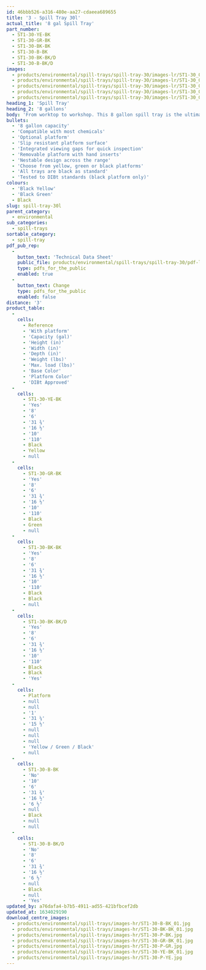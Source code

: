 ```yaml
---
id: 46bbb526-a316-480e-aa27-cdaeea689655
title: '3 - Spill Tray 30l'
actual_title: '8 gal Spill Tray'
part_number:
  - ST1-30-YE-BK
  - ST1-30-GR-BK
  - ST1-30-BK-BK
  - ST1-30-B-BK
  - ST1-30-BK-BK/D
  - ST1-30-B-BK/D
images:
  - products/environmental/spill-trays/spill-tray-30/images-lr/ST1-30_03.jpg
  - products/environmental/spill-trays/spill-tray-30/images-lr/ST1-30_01.jpg
  - products/environmental/spill-trays/spill-tray-30/images-lr/ST1-30_04.jpg
  - products/environmental/spill-trays/spill-tray-30/images-lr/ST1-30_02.jpg
  - products/environmental/spill-trays/spill-tray-30/images-lr/ST1-30_05.jpg
heading_1: 'Spill Tray'
heading_2: '8 gallons'
body: 'From worktop to workshop. This 8 gallon spill tray is the ultimate solution for containing spills when working with liquids or hazardous chemicals.'
bullets:
  - '8 gallon capacity'
  - 'Compatible with most chemicals'
  - 'Optional platform'
  - 'Slip resistant platform surface'
  - 'Integrated viewing gaps for quick inspection'
  - 'Removable platform with hand inserts'
  - 'Nestable design across the range'
  - 'Choose from yellow, green or black platforms'
  - 'All trays are black as standard'
  - 'Tested to DIBt standards (black platform only)'
colours:
  - 'Black Yellow'
  - 'Black Green'
  - Black
slug: spill-tray-30l
parent_category:
  - environmental
sub_categories:
  - spill-trays
sortable_category:
  - spill-tray
pdf_pub_rep:
  -
    button_text: 'Technical Data Sheet'
    public_file: products/environmental/spill-trays/spill-tray-30/pdf-lr/EV-Spill-Tray-(30L)-TD_US.pdf
    type: pdfs_for_the_public
    enabled: true
  -
    button_text: Change
    type: pdfs_for_the_public
    enabled: false
distance: '3'
product_table:
  -
    cells:
      - Reference
      - 'With platform'
      - 'Capacity (gal)'
      - 'Height (in)'
      - 'Width (in)'
      - 'Depth (in)'
      - 'Weight (lbs)'
      - 'Max. load (lbs)'
      - 'Base Color'
      - 'Platform Color'
      - 'DIBt Approved'
  -
    cells:
      - ST1-30-YE-BK
      - 'Yes'
      - '8'
      - '6'
      - '31 ¾'
      - '16 ½'
      - '10'
      - '110'
      - Black
      - Yellow
      - null
  -
    cells:
      - ST1-30-GR-BK
      - 'Yes'
      - '8'
      - '6'
      - '31 ¾'
      - '16 ½'
      - '10'
      - '110'
      - Black
      - Green
      - null
  -
    cells:
      - ST1-30-BK-BK
      - 'Yes'
      - '8'
      - '6'
      - '31 ¾'
      - '16 ½'
      - '10'
      - '110'
      - Black
      - Black
      - null
  -
    cells:
      - ST1-30-BK-BK/D
      - 'Yes'
      - '8'
      - '6'
      - '31 ¾'
      - '16 ½'
      - '10'
      - '110'
      - Black
      - Black
      - 'Yes'
  -
    cells:
      - Platform
      - null
      - null
      - '1'
      - '31 ¼'
      - '15 ½'
      - null
      - null
      - null
      - 'Yellow / Green / Black'
      - null
  -
    cells:
      - ST1-30-B-BK
      - 'No'
      - '10'
      - '6'
      - '31 ¾'
      - '16 ½'
      - '6 ½'
      - null
      - Black
      - null
      - null
  -
    cells:
      - ST1-30-B-BK/D
      - 'No'
      - '8'
      - '6'
      - '31 ¾'
      - '16 ½'
      - '6 ½'
      - null
      - Black
      - null
      - 'Yes'
updated_by: a76dafa4-b7b5-4911-ad55-421bfbcef2db
updated_at: 1634029190
download_centre_images:
  - products/environmental/spill-trays/images-hr/ST1-30-B-BK_01.jpg
  - products/environmental/spill-trays/images-hr/ST1-30-BK-BK_01.jpg
  - products/environmental/spill-trays/images-hr/ST1-30-P-BK.jpg
  - products/environmental/spill-trays/images-hr/ST1-30-GR-BK_01.jpg
  - products/environmental/spill-trays/images-hr/ST1-30-P-GR.jpg
  - products/environmental/spill-trays/images-hr/ST1-30-YE-BK_01.jpg
  - products/environmental/spill-trays/images-hr/ST1-30-P-YE.jpg
---
```

